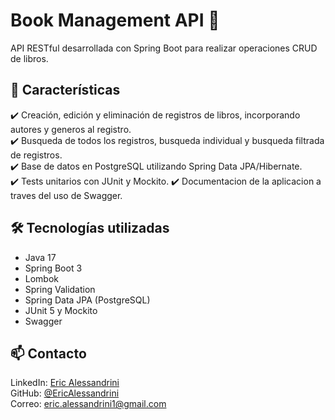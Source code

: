 # Book Management API 📝  
API RESTful desarrollada con Spring Boot para realizar operaciones CRUD de libros.

## 🚀 Características  
✔️ Creación, edición y eliminación de registros de libros, incorporando autores y generos al registro.  
✔️ Busqueda de todos los registros, busqueda individual y busqueda filtrada de registros.  
✔️ Base de datos en PostgreSQL utilizando Spring Data JPA/Hibernate.  
✔️ Tests unitarios con JUnit y Mockito.
✔️ Documentacion de la aplicacion a traves del uso de Swagger.

## 🛠️ Tecnologías utilizadas  
- Java 17  
- Spring Boot 3
- Lombok
- Spring Validation
- Spring Data JPA (PostgreSQL)  
- JUnit 5 y Mockito  
- Swagger

## 📫 Contacto  
LinkedIn: [Eric Alessandrini](https://www.linkedin.com/in/eric-alessandrini29)  
GitHub: [@EricAlessandrini](https://github.com/EricAlessandrini)  
Correo: eric.alessandrini1@gmail.com  
